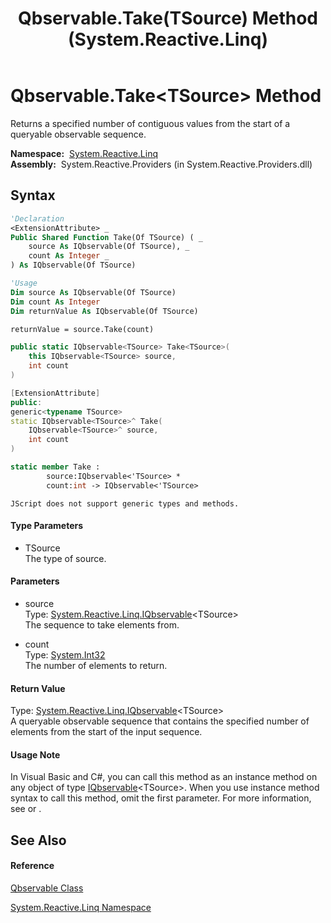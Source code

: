 ﻿---
title: Qbservable.Take(TSource) Method  (System.Reactive.Linq)
TOCTitle: Take(TSource) Method
ms:assetid: M:System.Reactive.Linq.Qbservable.Take``1(System.Reactive.Linq.IQbservable{``0},System.Int32)
ms:mtpsurl: https://msdn.microsoft.com/en-us/library/Hh212016(v=VS.103)
ms:contentKeyID: 36069715
ms.date: 06/28/2011
mtps_version: v=VS.103
f1_keywords:
- System.Reactive.Linq.Qbservable.Take``1
dev_langs:
- CSharp
- JScript
- VB
- FSharp
- c++
---

# Qbservable.Take\<TSource\> Method

Returns a specified number of contiguous values from the start of a queryable observable sequence.

**Namespace:**  [System.Reactive.Linq](hh211929\(v=vs.103\).md)  
**Assembly:**  System.Reactive.Providers (in System.Reactive.Providers.dll)

## Syntax

``` vb
'Declaration
<ExtensionAttribute> _
Public Shared Function Take(Of TSource) ( _
    source As IQbservable(Of TSource), _
    count As Integer _
) As IQbservable(Of TSource)
```

``` vb
'Usage
Dim source As IQbservable(Of TSource)
Dim count As Integer
Dim returnValue As IQbservable(Of TSource)

returnValue = source.Take(count)
```

``` csharp
public static IQbservable<TSource> Take<TSource>(
    this IQbservable<TSource> source,
    int count
)
```

``` c++
[ExtensionAttribute]
public:
generic<typename TSource>
static IQbservable<TSource>^ Take(
    IQbservable<TSource>^ source, 
    int count
)
```

``` fsharp
static member Take : 
        source:IQbservable<'TSource> * 
        count:int -> IQbservable<'TSource> 
```

``` jscript
JScript does not support generic types and methods.
```

#### Type Parameters

  - TSource  
    The type of source.

#### Parameters

  - source  
    Type: [System.Reactive.Linq.IQbservable](hh229328\(v=vs.103\).md)\<TSource\>  
    The sequence to take elements from.  

<!-- end list -->

  - count  
    Type: [System.Int32](https://msdn.microsoft.com/en-us/library/td2s409d)  
    The number of elements to return.  

#### Return Value

Type: [System.Reactive.Linq.IQbservable](hh229328\(v=vs.103\).md)\<TSource\>  
A queryable observable sequence that contains the specified number of elements from the start of the input sequence.  

#### Usage Note

In Visual Basic and C\#, you can call this method as an instance method on any object of type [IQbservable](hh229328\(v=vs.103\).md)\<TSource\>. When you use instance method syntax to call this method, omit the first parameter. For more information, see [](https://msdn.microsoft.com/en-us/library/Bb384936) or [](https://msdn.microsoft.com/en-us/library/Bb383977).

## See Also

#### Reference

[Qbservable Class](hh211693\(v=vs.103\).md)

[System.Reactive.Linq Namespace](hh211929\(v=vs.103\).md)

